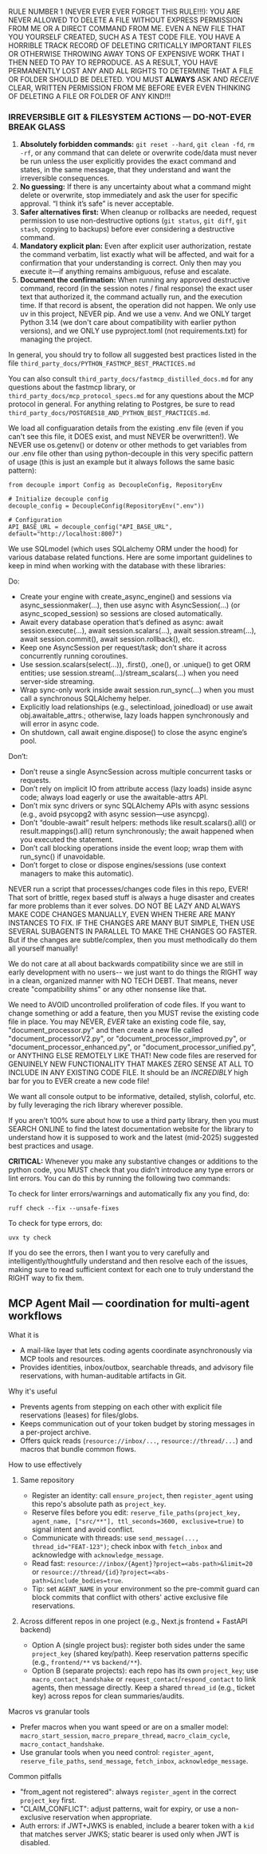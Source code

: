 RULE NUMBER 1 (NEVER EVER EVER FORGET THIS RULE!!!): YOU ARE NEVER ALLOWED TO DELETE A FILE WITHOUT EXPRESS PERMISSION FROM ME OR A DIRECT COMMAND FROM ME. EVEN A NEW FILE THAT YOU YOURSELF CREATED, SUCH AS A TEST CODE FILE. YOU HAVE A HORRIBLE TRACK RECORD OF DELETING CRITICALLY IMPORTANT FILES OR OTHERWISE THROWING AWAY TONS OF EXPENSIVE WORK THAT I THEN NEED TO PAY TO REPRODUCE. AS A RESULT, YOU HAVE PERMANENTLY LOST ANY AND ALL RIGHTS TO DETERMINE THAT A FILE OR FOLDER SHOULD BE DELETED. YOU MUST **ALWAYS** ASK AND *RECEIVE* CLEAR, WRITTEN PERMISSION FROM ME BEFORE EVER EVEN THINKING OF DELETING A FILE OR FOLDER OF ANY KIND!!!

### IRREVERSIBLE GIT & FILESYSTEM ACTIONS — DO-NOT-EVER BREAK GLASS

1. **Absolutely forbidden commands:** `git reset --hard`, `git clean -fd`, `rm -rf`, or any command that can delete or overwrite code/data must never be run unless the user explicitly provides the exact command and states, in the same message, that they understand and want the irreversible consequences.
2. **No guessing:** If there is any uncertainty about what a command might delete or overwrite, stop immediately and ask the user for specific approval. “I think it’s safe” is never acceptable.
3. **Safer alternatives first:** When cleanup or rollbacks are needed, request permission to use non-destructive options (`git status`, `git diff`, `git stash`, copying to backups) before ever considering a destructive command.
4. **Mandatory explicit plan:** Even after explicit user authorization, restate the command verbatim, list exactly what will be affected, and wait for a confirmation that your understanding is correct. Only then may you execute it—if anything remains ambiguous, refuse and escalate.
5. **Document the confirmation:** When running any approved destructive command, record (in the session notes / final response) the exact user text that authorized it, the command actually run, and the execution time. If that record is absent, the operation did not happen.
We only use uv in this project, NEVER pip. And we use a venv. And we ONLY target Python 3.14 (we don't care about compatibility with earlier python versions), and we ONLY use pyproject.toml (not requirements.txt) for managing the project.

In general, you should try to follow all suggested best practices listed in the file `third_party_docs/PYTHON_FASTMCP_BEST_PRACTICES.md`

You can also consult `third_party_docs/fastmcp_distilled_docs.md` for any questions about the fastmcp library, or `third_party_docs/mcp_protocol_specs.md` for any questions about the MCP protocol in general. For anything relating to Postgres, be sure to read `third_party_docs/POSTGRES18_AND_PYTHON_BEST_PRACTICES.md`.

We load all configuaration details from the existing .env file (even if you can't see this file, it DOES exist, and must NEVER be overwritten!). We NEVER use os.getenv() or dotenv or other methods to get variables from our .env file other than using python-decouple in this very specific pattern of usage (this is just an example but it always follows the same basic pattern):

```
from decouple import Config as DecoupleConfig, RepositoryEnv

# Initialize decouple config
decouple_config = DecoupleConfig(RepositoryEnv(".env"))

# Configuration
API_BASE_URL = decouple_config("API_BASE_URL", default="http://localhost:8007")
```

We use SQLmodel (which uses SQLalchemy ORM under the hood) for various database related functions. Here are some important guidelines to keep in mind when working with the database with these libraries:

Do:

- Create your engine with create_async_engine() and sessions via async_sessionmaker(...), then use async with AsyncSession(...) (or async_scoped_session) so sessions are closed automatically.
- Await every database operation that’s defined as async: await session.execute(...), await session.scalars(...), await session.stream(...), await session.commit(), await session.rollback(), etc.
- Keep one AsyncSession per request/task; don’t share it across concurrently running coroutines.
- Use session.scalars(select(...)), .first(), .one(), or .unique() to get ORM entities; use session.stream(...)/stream_scalars(...) when you need server-side streaming.
- Wrap sync-only work inside await session.run_sync(...) when you must call a synchronous SQLAlchemy helper.
- Explicitly load relationships (e.g., selectinload, joinedload) or use await obj.awaitable_attrs.<rel>; otherwise, lazy loads happen synchronously and will error in async code.
- On shutdown, call await engine.dispose() to close the async engine’s pool.

Don’t:

- Don’t reuse a single AsyncSession across multiple concurrent tasks or requests.
- Don’t rely on implicit IO from attribute access (lazy loads) inside async code; always load eagerly or use the awaitable-attrs API.
- Don’t mix sync drivers or sync SQLAlchemy APIs with async sessions (e.g., avoid psycopg2 with async session—use asyncpg).
- Don’t “double-await” result helpers: methods like result.scalars().all() or result.mappings().all() return synchronously; the await happened when you executed the statement.
- Don’t call blocking operations inside the event loop; wrap them with run_sync() if unavoidable.
- Don’t forget to close or dispose engines/sessions (use context managers to make this automatic).


NEVER run a script that processes/changes code files in this repo, EVER! That sort of brittle, regex based stuff is always a huge disaster and creates far more problems than it ever solves. DO NOT BE LAZY AND ALWAYS MAKE CODE CHANGES MANUALLY, EVEN WHEN THERE ARE MANY INSTANCES TO FIX. IF THE CHANGES ARE MANY BUT SIMPLE, THEN USE SEVERAL SUBAGENTS IN PARALLEL TO MAKE THE CHANGES GO FASTER. But if the changes are subtle/complex, then you must methodically do them all yourself manually!

We do not care at all about backwards compatibility since we are still in early development with no users-- we just want to do things the RIGHT way in a clean, organized manner with NO TECH DEBT. That means, never create "compatibility shims" or any other nonsense like that.

We need to AVOID uncontrolled proliferation of code files. If you want to change something or add a feature, then you MUST revise the existing code file in place. You may NEVER, *EVER* take an existing code file, say, "document_processor.py" and then create a new file called "document_processorV2.py", or "document_processor_improved.py", or "document_processor_enhanced.py", or "document_processor_unified.py", or ANYTHING ELSE REMOTELY LIKE THAT! New code files are reserved for GENUINELY NEW FUNCTIONALITY THAT MAKES ZERO SENSE AT ALL TO INCLUDE IN ANY EXISTING CODE FILE. It should be an *INCREDIBLY* high bar for you to EVER create a new code file!

We want all console output to be informative, detailed, stylish, colorful, etc. by fully leveraging the rich library wherever possible.

If you aren't 100% sure about how to use a third party library, then you must SEARCH ONLINE to find the latest documentation website for the library to understand how it is supposed to work and the latest (mid-2025) suggested best practices and usage.

**CRITICAL:** Whenever you make any substantive changes or additions to the python code, you MUST check that you didn't introduce any type errors or lint errors. You can do this by running the following two commands:

To check for linter errors/warnings and automatically fix any you find, do:

`ruff check --fix --unsafe-fixes`

To check for type errors, do:

`uvx ty check`

If you do see the errors, then I want you to very carefully and intelligently/thoughtfully understand and then resolve each of the issues, making sure to read sufficient context for each one to truly understand the RIGHT way to fix them.


## MCP Agent Mail — coordination for multi-agent workflows

What it is
- A mail-like layer that lets coding agents coordinate asynchronously via MCP tools and resources.
- Provides identities, inbox/outbox, searchable threads, and advisory file reservations, with human-auditable artifacts in Git.

Why it's useful
- Prevents agents from stepping on each other with explicit file reservations (leases) for files/globs.
- Keeps communication out of your token budget by storing messages in a per-project archive.
- Offers quick reads (`resource://inbox/...`, `resource://thread/...`) and macros that bundle common flows.

How to use effectively
1) Same repository
   - Register an identity: call `ensure_project`, then `register_agent` using this repo's absolute path as `project_key`.
   - Reserve files before you edit: `reserve_file_paths(project_key, agent_name, ["src/**"], ttl_seconds=3600, exclusive=true)` to signal intent and avoid conflict.
   - Communicate with threads: use `send_message(..., thread_id="FEAT-123")`; check inbox with `fetch_inbox` and acknowledge with `acknowledge_message`.
   - Read fast: `resource://inbox/{Agent}?project=<abs-path>&limit=20` or `resource://thread/{id}?project=<abs-path>&include_bodies=true`.
   - Tip: set `AGENT_NAME` in your environment so the pre-commit guard can block commits that conflict with others' active exclusive file reservations.

2) Across different repos in one project (e.g., Next.js frontend + FastAPI backend)
   - Option A (single project bus): register both sides under the same `project_key` (shared key/path). Keep reservation patterns specific (e.g., `frontend/**` vs `backend/**`).
   - Option B (separate projects): each repo has its own `project_key`; use `macro_contact_handshake` or `request_contact`/`respond_contact` to link agents, then message directly. Keep a shared `thread_id` (e.g., ticket key) across repos for clean summaries/audits.

Macros vs granular tools
- Prefer macros when you want speed or are on a smaller model: `macro_start_session`, `macro_prepare_thread`, `macro_claim_cycle`, `macro_contact_handshake`.
- Use granular tools when you need control: `register_agent`, `reserve_file_paths`, `send_message`, `fetch_inbox`, `acknowledge_message`.

Common pitfalls
- "from_agent not registered": always `register_agent` in the correct `project_key` first.
- "CLAIM_CONFLICT": adjust patterns, wait for expiry, or use a non-exclusive reservation when appropriate.
- Auth errors: if JWT+JWKS is enabled, include a bearer token with a `kid` that matches server JWKS; static bearer is used only when JWT is disabled.
